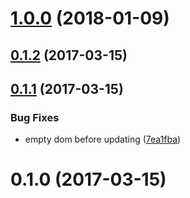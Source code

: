 <a name="1.0.0"></a>

# [1.0.0](https://github.com/zakodium/react-jsgraph/compare/v0.1.2...v1.0.0) (2018-01-09)

<a name="0.1.2"></a>

## [0.1.2](https://github.com/zakodium/react-jsgraph/compare/v0.1.1...v0.1.2) (2017-03-15)

<a name="0.1.1"></a>

## [0.1.1](https://github.com/zakodium/react-jsgraph/compare/v0.1.0...v0.1.1) (2017-03-15)

### Bug Fixes

- empty dom before updating ([7ea1fba](https://github.com/zakodium/react-jsgraph/commit/7ea1fba))

<a name="0.1.0"></a>

# 0.1.0 (2017-03-15)
